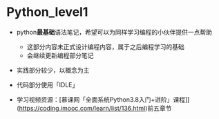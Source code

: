 # Python_level1
- python**最基础**语法笔记，希望可以为同样学习编程的小伙伴提供一点帮助
  - 这部分内容未正式设计编程内容，属于之后编程学习的基础
  - 会继续更新编程部分笔记

- 实践部分较少，以概念为主

- 代码部分使用「IDLE」

- 学习视频资源：[慕课网「全面系统Python3.8入门+进阶」课程]](https://coding.imooc.com/learn/list/136.html)前五章节
